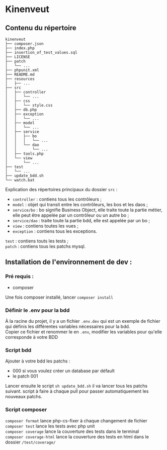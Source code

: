 # Kinenveut

## Contenu du répertoire

```
kinenveut
├── composer.json
├── index.php
├── insertion_of_test_values.sql
├── LICENSE
├── patch
│   └── ...
├── phpunit.xml
├── README.md
├── resources
│   ├── ...
├── src
│   ├── controller
│   │   └── ...
│   ├── css
│   │   └── style.css
│   ├── db.php
│   ├── exception
│   │   └── ...
│   ├── model
│   │   └── ...
│   ├── service
│   │   ├── bo
│   │   │   └── ...
│   │   └── dao
│   │       └── ...
│   ├── tools.php
│   └── view
│       └── ...
├── test
│   └── ...
├── update_bdd.sh
└── watch.bat
```

Explication des répertoires principaux du dossier `src` :

- `controller` : contiens tous les contrôleurs ;
- `model` : objet qui transit entre les contrôleurs, les bos et les daos ;
- `service/bo` : bo signifie Business Object, elle traite toute la partie métier, elle peut être appelée par un contrôleur ou un autre bo ;
- `service/dao` : traite toute la partie bdd, elle est appelée par un bo ;
- `view` : contiens toutes les vues ;
- `exception` : contiens tous les exceptions.

`test` : contiens touts les tests ;\
`patch` : contiens tous les patchs mysql.

## Installation de l'environnement de dev :

### Pré requis :

- composer

Une fois composer installé, lancer `composer install`

### Définir le .env pour la bdd

À la racine du projet, il y a un fichier `.env.dev` qui est un exemple de fichier qui définis les différentes variables nécessaires pour la bdd. \
Copier ce fichier et renommer le en `.env`, modifier les variables pour qu'elle corresponde à votre BDD

### Script bdd

Ajouter à votre bdd les patchs :

- 000 si vous voulez créer un database par défault
- le patch 001

Lancer ensuite le script `sh update_bdd.sh` il va lancer tous les patchs suivant.
script à faire à chaque pull pour passer automatiquement les nouveaux patchs.

### Script composer

`composer format` lance php-cs-fixer à chaque changement de fichier
`composer test` lance les tests avec php unit \
`composer coverage` lance la couverture des tests dans le terminal \
`composer coverage-html` lance la couverture des tests en html dans le dossier `/test/coverage/`
